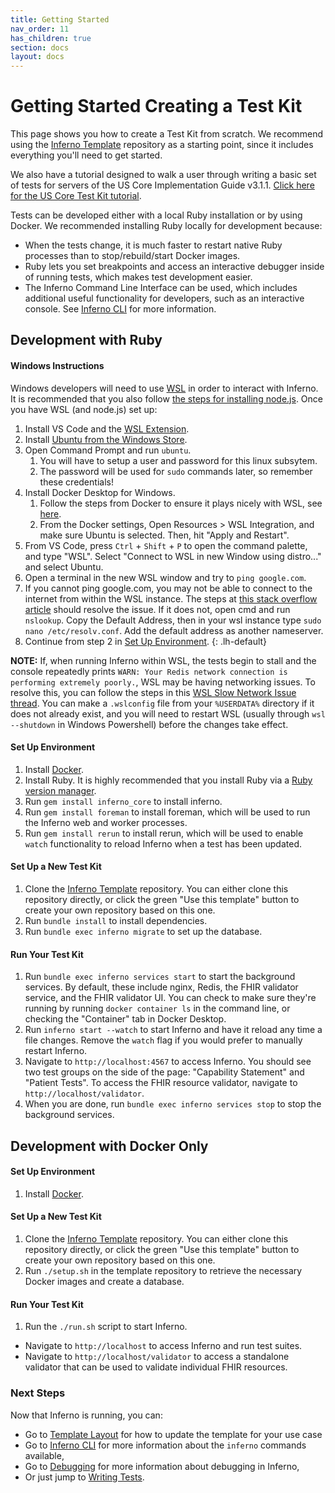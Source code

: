 ```yaml
---
title: Getting Started
nav_order: 11
has_children: true
section: docs
layout: docs
---
```

# Getting Started Creating a Test Kit
This page shows you how to create a Test Kit from scratch. We recommend using the 
[Inferno Template](https://github.com/inferno-framework/inferno-template) repository
as a starting point, since it includes everything you'll need to get started.

We also have a tutorial designed to walk a user through writing a basic set of tests for servers of the US Core Implementation Guide v3.1.1.
[Click here for the US Core Test Kit tutorial](https://github.com/inferno-training/inferno-tutorial/wiki).

Tests can be developed either with a local Ruby installation or by using Docker.
We recommended installing Ruby locally for development because:
* When the tests change, it is much faster to restart native Ruby processes than to stop/rebuild/start
  Docker images.
* Ruby lets you set breakpoints and access an interactive debugger inside of
  running tests, which makes test development easier.
* The Inferno Command Line Interface can be used, which includes additional useful
  functionality for developers, such as an interactive console. See 
  [Inferno CLI](http://localhost:4000/docs/inferno-cli.html) for more information.

## Development with Ruby

#### Windows Instructions
Windows developers will need to use [WSL](https://learn.microsoft.com/en-us/windows/dev-environment/javascript/nodejs-on-wsl#install-wsl-2) in order to interact with 
Inferno.  It is recommended that you also follow [the steps for installing node.js](https://learn.microsoft.com/en-us/windows/dev-environment/javascript/nodejs-on-wsl#install-nvm-nodejs-and-npm). 
Once you have WSL (and node.js) set up:

1. Install VS Code and the [WSL Extension](https://marketplace.visualstudio.com/items?itemName=ms-vscode-remote.remote-wsl).
1. Install [Ubuntu from the Windows Store](https://www.microsoft.com/store/productId/9PDXGNCFSCZV).
1. Open Command Prompt and run `ubuntu`.
	1. You will have to setup a user and password for this linux subsytem.
	2. The password will be used for `sudo` commands later, so remember these credentials!
1.  Install Docker Desktop for Windows.
	1. Follow the steps from Docker to ensure it plays nicely with WSL, see [here](https://docs.docker.com/desktop/wsl/#turn-on-docker-desktop-wsl-2).  
	2. From the Docker settings, Open Resources > WSL Integration, and make sure Ubuntu is selected.  Then, hit "Apply and Restart".
1. From VS Code, press `Ctrl` + `Shift` + `P` to open the command palette, and type "WSL".  Select "Connect to WSL in new Window using distro..." and select Ubuntu.
1.  Open a terminal in the new WSL window and try to `ping google.com`.
  1. If you cannot ping google.com, you may not be able to connect to the internet from within the WSL instance.  The steps at [this stack overflow article](https://stackoverflow.com/questions/55649015/could-not-resolve-host-github-com-only-in-windows-bash#:~:text=It%20could%20be%20that%20your%20/etc/resolv.conf%20file%20is%20corrupt%20%2D%20it%20happened%20to%20me!) should resolve the issue. If it does not, open cmd and run `nslookup`.  Copy the Default Address, then in your wsl instance type `sudo nano /etc/resolv.conf`.  Add the default address as another nameserver.
1. Continue from step 2 in [Set Up Environment](#set-up-environment).
{: .lh-default}

**NOTE:** If, when running Inferno within WSL, the tests begin to stall and the console repeatedly prints `WARN: Your Redis network connection is performing extremely poorly.`,
WSL may be having networking issues.  To resolve this, you can follow the steps in this [WSL Slow Network Issue thread](https://github.com/microsoft/WSL/issues/4901#issuecomment-1724482084).  You can make a `.wslconfig` file from your `%USERDATA%` directory if it does not already exist, and you will need to restart WSL (usually through `wsl --shutdown` in Windows Powershell) before the changes take effect.


#### Set Up Environment
1. Install [Docker](https://www.docker.com/get-started).
1. Install Ruby. It is highly recommended that you install Ruby via a [Ruby
   version
   manager](https://www.ruby-lang.org/en/documentation/installation/#managers).
1. Run `gem install inferno_core` to install inferno.
1. Run `gem install foreman` to install foreman, which will be used to run the
   Inferno web and worker processes.
1. Run `gem install rerun` to install rerun, which will be used to enable
   `watch` functionality to reload Inferno when a test has been updated.

#### Set Up a New Test Kit
1. Clone the [Inferno Template](https://github.com/inferno-framework/inferno-template) repository. You can
   either clone this repository directly, or click the green "Use this template"
   button to create your own repository based on this one.
1. Run `bundle install` to install dependencies.
1. Run `bundle exec inferno migrate` to set up the database.

#### Run Your Test Kit
1. Run `bundle exec inferno services start` to start the background services. By
   default, these include nginx, Redis, the FHIR validator service, and the FHIR
   validator UI. You can check to make sure they're running by running `docker container ls` in the
   command line, or checking the "Container" tab in Docker Desktop.
1. Run `inferno start --watch` to start Inferno and have it reload any time a file
   changes. Remove the `watch` flag if you would prefer to manually restart
   Inferno.
1. Navigate to `http://localhost:4567` to access Inferno. You should see two test groups on the side
   of the page: "Capability Statement" and "Patient Tests".
   To access the FHIR resource validator, navigate to
   `http://localhost/validator`.
1. When you are done, run `bundle exec inferno services stop` to stop the
   background services.

## Development with Docker Only

#### Set Up Environment
1. Install [Docker](https://www.docker.com/get-started).

#### Set Up a New Test Kit
1. Clone the [Inferno Template](https://github.com/inferno-framework/inferno-template) repository. You can
   either clone this repository directly, or click the green "Use this template"
   button to create your own repository based on this one.
1. Run `./setup.sh` in the template repository to retrieve the necessary Docker
   images and create a database.

#### Run Your Test Kit
1. Run the `./run.sh` script to start Inferno.
- Navigate to `http://localhost` to access Inferno and run test
  suites.
- Navigate to `http://localhost/validator` to access a
  standalone validator that can be used to validate individual FHIR resources.
   

### Next Steps
Now that Inferno is running, you can:
- Go to [Template Layout](/docs/getting-started/repo-layout-and-organization.html) for
how to update the template for your use case
- Go to [Inferno CLI](/docs/getting-started/inferno-cli.html) for
more information about the `inferno` commands available,
- Go to [Debugging](/docs/getting-started/debugging.html) for
more information about debugging in Inferno,
- Or just jump to [Writing Tests](/docs/writing-tests).
